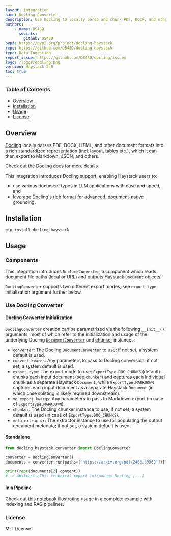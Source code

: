 ```yaml
---
layout: integration
name: Docling Converter
description: Use Docling to locally parse and chunk PDF, DOCX, and other document types in Haystack
authors:
    - name: DS4SD
      socials:
        github: DS4SD
pypi: https://pypi.org/project/docling-haystack
repo: https://github.com/DS4SD/docling-haystack
type: Data Ingestion
report_issue: https://github.com/DS4SD/docling/issues
logo: /logos/docling.png
version: Haystack 2.0
toc: true
---
```

### **Table of Contents**
- [Overview](#overview)
- [Installation](#installation)
- [Usage](#usage)
- [License](#license)

## Overview

[Docling](https://github.com/DS4SD/docling) locally parses PDF, DOCX, HTML, and other
document formats into a rich standardized representation (incl. layout, tables etc.),
which it can then export to Markdown, JSON, and others.

Check out the [Docling docs](https://ds4sd.github.io/docling/) for more details.

This integration introduces Docling support, enabling Haystack users to:
- use various document types in LLM applications with ease and speed, and
- leverage Docling's rich format for advanced, document-native grounding.

## Installation

```bash
pip install docling-haystack
```

## Usage

### Components

This integration introduces `DoclingConverter`, a component which reads document
file paths (local or URL) and outputs Haystack `Document` objects.

`DoclingConverter` supports two different export modes, see `export_type` initialization
argument further below.

### Use Docling Converter

#### Docling Converter Initialization

`DoclingConverter` creation can be parametrized via the following `__init__()`
arguments, most of which refer to the initialization and usage of the underlying Docling
[`DocumentConverter`](https://ds4sd.github.io/docling/usage/) and
[chunker](https://ds4sd.github.io/docling/concepts/chunking/) instances:

- `converter`: The Docling `DocumentConverter` to use; if not set, a system default is
  used.
- `convert_kwargs`: Any parameters to pass to Docling conversion; if not set, a system
  default is used.
- `export_type`: The export mode to use: `ExportType.DOC_CHUNKS` (default) chunks each
  input document (see `chunker`) and captures each individual chunk as a separate
  Haystack `Document`, while `ExportType.MARKDOWN` captures each input document as a
  separate Haystack `Document` (in which case splitting is likely required downstream).
- `md_export_kwargs`: Any parameters to pass to Markdown export (in case of
  `ExportType.MARKDOWN`).
- `chunker`: The Docling chunker instance to use; if not set, a system default is used
  (in case of `ExportType.DOC_CHUNKS`).
- `meta_extractor`: The extractor instance to use for populating the output document
  metadata; if not set, a system default is used.

#### Standalone

```python
from docling_haystack.converter import DoclingConverter

converter = DoclingConverter()
documents = converter.run(paths=["https://arxiv.org/pdf/2408.09869"])["documents"]

print(repr(documents[2].content))
# -> Abstract\nThis technical report introduces Docling [...]
```

#### In a Pipeline

Check out [this notebook](https://ds4sd.github.io/docling/examples/rag_haystack/)
illustrating usage in a complete example with indexing and RAG pipelines.

### License

MIT License.
